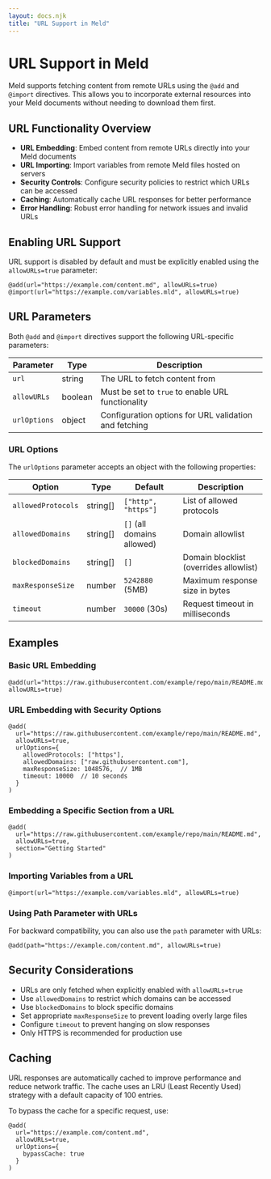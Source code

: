 ```yaml
---
layout: docs.njk
title: "URL Support in Meld"
---
```


# URL Support in Meld

Meld supports fetching content from remote URLs using the `@add` and `@import` directives. This allows you to incorporate external resources into your Meld documents without needing to download them first.

## URL Functionality Overview

- **URL Embedding**: Embed content from remote URLs directly into your Meld documents
- **URL Importing**: Import variables from remote Meld files hosted on servers
- **Security Controls**: Configure security policies to restrict which URLs can be accessed
- **Caching**: Automatically cache URL responses for better performance
- **Error Handling**: Robust error handling for network issues and invalid URLs

## Enabling URL Support

URL support is disabled by default and must be explicitly enabled using the `allowURLs=true` parameter:

```
@add(url="https://example.com/content.md", allowURLs=true)
@import(url="https://example.com/variables.mld", allowURLs=true)
```

## URL Parameters

Both `@add` and `@import` directives support the following URL-specific parameters:

| Parameter | Type | Description |
|-----------|------|-------------|
| `url` | string | The URL to fetch content from |
| `allowURLs` | boolean | Must be set to `true` to enable URL functionality |
| `urlOptions` | object | Configuration options for URL validation and fetching |

### URL Options

The `urlOptions` parameter accepts an object with the following properties:

| Option | Type | Default | Description |
|--------|------|---------|-------------|
| `allowedProtocols` | string[] | `["http", "https"]` | List of allowed protocols |
| `allowedDomains` | string[] | `[]` (all domains allowed) | Domain allowlist |
| `blockedDomains` | string[] | `[]` | Domain blocklist (overrides allowlist) |
| `maxResponseSize` | number | `5242880` (5MB) | Maximum response size in bytes |
| `timeout` | number | `30000` (30s) | Request timeout in milliseconds |

## Examples

### Basic URL Embedding

```
@add(url="https://raw.githubusercontent.com/example/repo/main/README.md", allowURLs=true)
```

### URL Embedding with Security Options

```
@add(
  url="https://raw.githubusercontent.com/example/repo/main/README.md", 
  allowURLs=true, 
  urlOptions={
    allowedProtocols: ["https"],
    allowedDomains: ["raw.githubusercontent.com"],
    maxResponseSize: 1048576,  // 1MB
    timeout: 10000  // 10 seconds
  }
)
```

### Embedding a Specific Section from a URL

```
@add(
  url="https://raw.githubusercontent.com/example/repo/main/README.md", 
  allowURLs=true, 
  section="Getting Started"
)
```

### Importing Variables from a URL

```
@import(url="https://example.com/variables.mld", allowURLs=true)
```

### Using Path Parameter with URLs

For backward compatibility, you can also use the `path` parameter with URLs:

```
@add(path="https://example.com/content.md", allowURLs=true)
```

## Security Considerations

- URLs are only fetched when explicitly enabled with `allowURLs=true`
- Use `allowedDomains` to restrict which domains can be accessed
- Use `blockedDomains` to block specific domains
- Set appropriate `maxResponseSize` to prevent loading overly large files
- Configure `timeout` to prevent hanging on slow responses
- Only HTTPS is recommended for production use

## Caching

URL responses are automatically cached to improve performance and reduce network traffic. The cache uses an LRU (Least Recently Used) strategy with a default capacity of 100 entries.

To bypass the cache for a specific request, use:

```
@add(
  url="https://example.com/content.md", 
  allowURLs=true, 
  urlOptions={
    bypassCache: true
  }
)
```